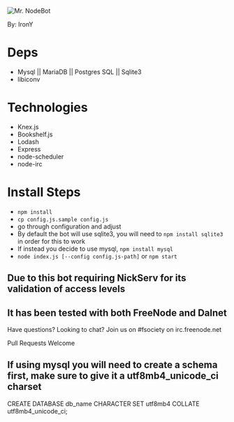 ![Mr. NodeBot](https://cdn.irony.online/bot.png)

By: IronY

# Deps

-   Mysql || MariaDB || Postgres SQL || Sqlite3
-   libiconv

# Technologies

-   Knex.js
-   Bookshelf.js
-   Lodash
-   Express
-   node-scheduler
-   node-irc

# Install Steps

-   ```npm install```
-   ```cp config.js.sample config.js```
-   go through configuration and adjust
-   By default the bot will use sqlite3, you will need to ```npm install sqlite3``` in order for this to work
-   If instead you decide to use mysql, ```npm install mysql```
-   ```node index.js [--config config.js-path]``` or ```npm start```

## Due to this bot requiring NickServ for its validation of access levels

## It has been tested with both FreeNode and Dalnet

Have questions? Looking to chat? Join us on #fsociety on irc.freenode.net

Pull Requests Welcome

## If using mysql you will need to create a schema first, make sure to give it a utf8mb4_unicode_ci charset
CREATE DATABASE db_name CHARACTER SET utf8mb4 COLLATE utf8mb4_unicode_ci;
